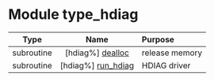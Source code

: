 # Module type_hdiag

| Type | Name | Purpose |
| :--: | :--: | :---------- |
| subroutine | [hdiag%] [dealloc](https://github.com/JCSDA/saber/src/bump/type_hdiag.F90#L52) | release memory |
| subroutine | [hdiag%] [run_hdiag](https://github.com/JCSDA/saber/src/bump/type_hdiag.F90#L81) | HDIAG driver |
